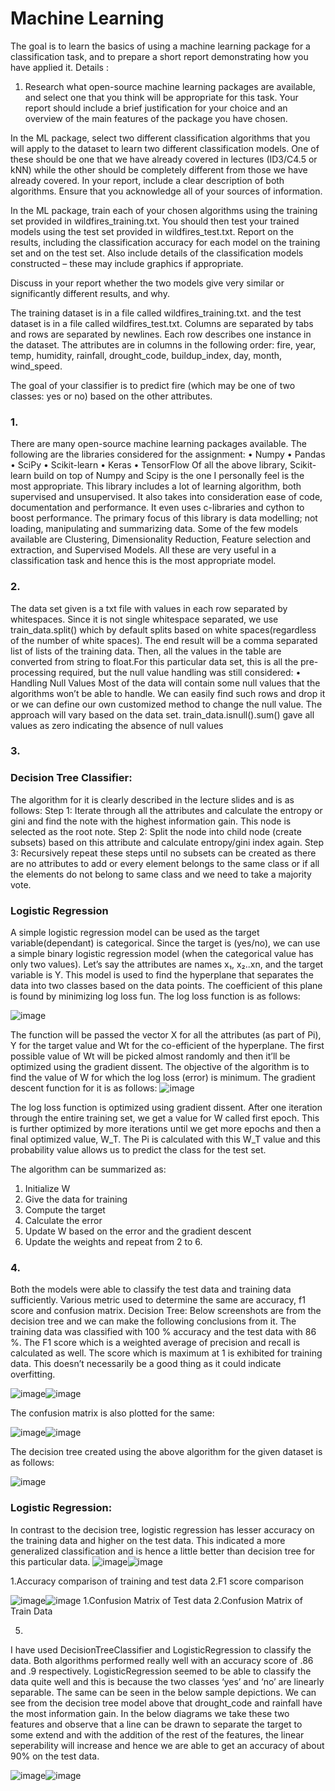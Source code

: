 # Machine Learning
The goal is to learn the basics of using a machine learning package for a classification task, and to prepare a short report demonstrating how you have applied it.
Details :
1. Research what open-source machine learning packages are available, and select one that you think will be appropriate for this task. Your report should include a brief justification for your choice and an overview of the main features of the package you have chosen. 

In the ML package, select two different classification algorithms that you will apply to the dataset to learn two different classification models. One of these should be one that we have already covered in lectures (ID3/C4.5 or kNN) while the other should be completely different from those we have already covered. In your report, include a clear description of both algorithms. Ensure that you acknowledge all of your sources of information.

In the ML package, train each of your chosen algorithms using the training set provided in wildfires_training.txt. You should then test your trained models using the test set provided in wildfires_test.txt. Report on the results, including the classification accuracy for each model on the training set and on the test set. Also include details of the classification models constructed – these may include graphics if appropriate.

Discuss in your report whether the two models give very similar or significantly different results, and why. 

The training dataset is in a file called wildfires_training.txt. and the test dataset is in a file called wildfires_test.txt. Columns are separated by tabs and rows are separated by newlines. Each row describes one instance in the dataset. The attributes are in columns in the following order: fire, year, temp, humidity, rainfall, drought_code, buildup_index, day, month, wind_speed.

The goal of your classifier is to predict fire (which may be one of two classes: yes or no) based on the other attributes.

### 1.
There are many open-source machine learning packages available. The following are the libraries considered for the assignment:
•	Numpy	•	Pandas	•	SciPy	•	Scikit-learn	•	Keras	•	TensorFlow
Of all the above library, Scikit-learn build on top of Numpy and Scipy is the one I personally feel is the most appropriate. This library includes a lot of learning algorithm, both supervised and unsupervised. It also takes into consideration ease of code, documentation and performance. It even uses c-libraries and cython to boost performance.
The primary focus of this library is data modelling; not loading, manipulating and summarizing data. Some of the few models available are Clustering, Dimensionality Reduction, Feature selection and extraction, and Supervised Models. All these are very useful in a classification task and hence this is the most appropriate model.

### 2.
The data set given is a txt file with values in each row separated by whitespaces. Since it is not single whitespace separated, we use train_data.split() which by default splits based on white spaces(regardless of the number of white spaces). The end result will be a comma separated list of lists of the training data. Then, all the values in the table are converted from string to float.For this particular data set, this is all the pre-processing required, but the null value handling was still considered:
•	Handling Null Values
Most of the data will contain some null values that the algorithms won’t be able to handle. We can easily find such rows and drop it or we can define our own customized method to change the null value. The approach will vary based on the data set.
train_data.isnull().sum() gave all values as zero indicating the absence of null values  

### 3.
### Decision Tree Classifier:
The algorithm for it is clearly described in the lecture slides and is as follows:
Step 1: Iterate through all the attributes and calculate the entropy or gini and find the note with the highest information gain. This node is selected as the root note.
Step 2: Split the node into child node (create subsets) based on this attribute and calculate entropy/gini index again.
Step 3: Recursively repeat these steps until no subsets can be created as there are no attributes to add or every element belongs to the same class or if all the elements do not belong to same class and we need to take a majority vote. 
### Logistic Regression

A simple logistic regression model can be used as the target variable(dependant) is categorical. Since the target is (yes/no), we can use a simple binary logistic regression model (when the categorical value has only two values).
Let’s say the attributes are names x₁, x₂..xn, and the target variable is Y. This model is used to find the hyperplane that separates the data into two classes based on the data points. The coefficient of this plane is found by minimizing log loss fun. 
The log loss function is as follows:

![image](https://user-images.githubusercontent.com/74540513/149666445-2fa4c656-e818-43cf-a50d-a9c08fc9f55b.png)

The function will be passed the vector X for all the attributes (as part of Pi), Y for the target value and Wt for the co-efficient of the hyperplane. The first possible value of Wt will be picked almost randomly and then it’ll be optimized using the gradient dissent. The objective of the algorithm is to find the value of W for which the log loss (error) is minimum. 
The gradient descent function for it is as follows:
![image](https://user-images.githubusercontent.com/74540513/149666457-677d2b22-0bd6-4d97-8380-122a2e61d4fa.png)

The log loss function is optimized using gradient dissent. After one iteration through the entire training set, we get a value for W called first epoch. This is further optimized by more iterations until we get more epochs and then a final optimized value, W_T. The Pi is calculated with this W_T value and this probability value allows us to predict the class for the test set.

The algorithm can be summarized as:

1.	Initialize W
2.	Give the data for training
3.	Compute the target
4.	Calculate the error
5.	Update W based on the error and the gradient descent 
6.	Update the weights and repeat from 2 to 6.

### 4.
Both the models were able to classify the test data and training data sufficiently. Various metric used to determine the same are accuracy, f1 score and confusion matrix.
Decision Tree:
Below screenshots are from the decision tree and we can make the following conclusions from it. The training data was classified with 100 % accuracy and the test data with 86 %.
The F1 score which is a weighted average of precision and recall is calculated as well. The score which is maximum at 1 is exhibited for training data. This doesn’t necessarily be a good thing as it could indicate overfitting.

![image](https://user-images.githubusercontent.com/74540513/149666496-9a372098-dbb5-4a54-a46a-a8fc3cb565b2.png)![image](https://user-images.githubusercontent.com/74540513/149666503-3d09d521-dfe2-4b60-826f-80ac23d3d75c.png)

The confusion matrix is also plotted for the same:

![image](https://user-images.githubusercontent.com/74540513/149666516-4831831d-26bc-4faf-9f66-40a47df69663.png)![image](https://user-images.githubusercontent.com/74540513/149666521-9c85a23d-3a38-4feb-b439-e027495f7dbf.png)

The decision tree created using the above algorithm for the given dataset is as follows:

![image](https://user-images.githubusercontent.com/74540513/149666527-09a44502-8fe3-44cb-84ef-3c9ef65e09cc.png)

### Logistic Regression:

In contrast to the decision tree, logistic regression has lesser accuracy on the training data and higher on the test data. This indicated a more generalized classification and is hence a little better than decision tree for this particular data.
![image](https://user-images.githubusercontent.com/74540513/149666543-9bb0bad1-d36c-4626-902b-7ba06bdab58d.png)![image](https://user-images.githubusercontent.com/74540513/149666550-ff896ab9-bacf-445c-9e8b-a0687eb776b9.png)

1.Accuracy comparison of training and test data		    2.F1 score comparison

![image](https://user-images.githubusercontent.com/74540513/149666563-8b332e90-1399-4d4d-9420-ef36db54ce14.png)![image](https://user-images.githubusercontent.com/74540513/149666567-48949150-ed34-41cf-9f7b-06b305c0dc0b.png)
    1.Confusion Matrix of Test data				     2.Confusion Matrix of Train Data

5.
I have used DecisionTreeClassifier and LogisticRegression to classify the data. Both algorithms performed really well with an accuracy score of .86 and .9 respectively. LogisticRegression seemed to be able to classify the data quite well and this is because the two classes ‘yes’ and ‘no’ are linearly separable. The same can be seen in the below sample depictions. We can see from the decision tree model above that drought_code and rainfall have the most information gain. In the below diagrams we take these two features and observe that a line can be drawn to separate the target to some extend and with the addition of the rest of the features, the linear seperability will increase and hence we are able to get an accuracy of about 90% on the test data.
  
![image](https://user-images.githubusercontent.com/74540513/149666585-19cdd0d3-cf27-4297-8f32-e531365239ec.png)![image](https://user-images.githubusercontent.com/74540513/149666592-b06ad73a-7c02-4ea4-90e4-26d02ca6a474.png)






